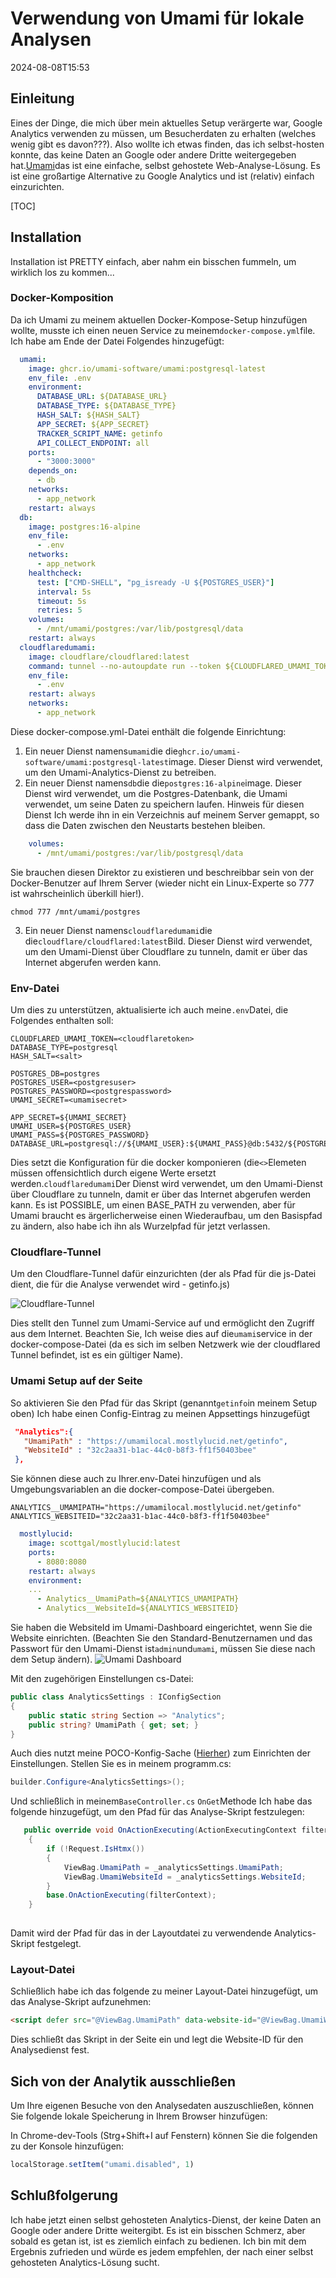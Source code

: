 # Verwendung von Umami für lokale Analysen

<!--category-- ASP.NET, Umami -->
<datetime class="hidden">2024-08-08T15:53</datetime>

## Einleitung

Eines der Dinge, die mich über mein aktuelles Setup verärgerte war, Google Analytics verwenden zu müssen, um Besucherdaten zu erhalten (welches wenig gibt es davon???). Also wollte ich etwas finden, das ich selbst-hosten konnte, das keine Daten an Google oder andere Dritte weitergegeben hat.[Umami](https://umami.is/)das ist eine einfache, selbst gehostete Web-Analyse-Lösung. Es ist eine großartige Alternative zu Google Analytics und ist (relativ) einfach einzurichten.

[TOC]

## Installation

Installation ist PRETTY einfach, aber nahm ein bisschen fummeln, um wirklich los zu kommen...

### Docker-Komposition

Da ich Umami zu meinem aktuellen Docker-Kompose-Setup hinzufügen wollte, musste ich einen neuen Service zu meinem`docker-compose.yml`file. Ich habe am Ende der Datei Folgendes hinzugefügt:

```yaml
  umami:
    image: ghcr.io/umami-software/umami:postgresql-latest
    env_file: .env
    environment:
      DATABASE_URL: ${DATABASE_URL}
      DATABASE_TYPE: ${DATABASE_TYPE}
      HASH_SALT: ${HASH_SALT}
      APP_SECRET: ${APP_SECRET}
      TRACKER_SCRIPT_NAME: getinfo
      API_COLLECT_ENDPOINT: all
    ports:
      - "3000:3000"
    depends_on:
      - db
    networks:
      - app_network
    restart: always
  db:
    image: postgres:16-alpine
    env_file:
      - .env
    networks:
      - app_network
    healthcheck:
      test: ["CMD-SHELL", "pg_isready -U ${POSTGRES_USER}"]
      interval: 5s
      timeout: 5s
      retries: 5
    volumes:
      - /mnt/umami/postgres:/var/lib/postgresql/data
    restart: always
  cloudflaredumami:
    image: cloudflare/cloudflared:latest
    command: tunnel --no-autoupdate run --token ${CLOUDFLARED_UMAMI_TOKEN}
    env_file:
      - .env
    restart: always
    networks:
      - app_network


```

Diese docker-compose.yml-Datei enthält die folgende Einrichtung:

1. Ein neuer Dienst namens`umami`die die`ghcr.io/umami-software/umami:postgresql-latest`image. Dieser Dienst wird verwendet, um den Umami-Analytics-Dienst zu betreiben.
2. Ein neuer Dienst namens`db`die die`postgres:16-alpine`image. Dieser Dienst wird verwendet, um die Postgres-Datenbank, die Umami verwendet, um seine Daten zu speichern laufen.
   Hinweis für diesen Dienst Ich werde ihn in ein Verzeichnis auf meinem Server gemappt, so dass die Daten zwischen den Neustarts bestehen bleiben.

```yaml
    volumes:
      - /mnt/umami/postgres:/var/lib/postgresql/data
```

Sie brauchen diesen Direktor zu existieren und beschreibbar sein von der Docker-Benutzer auf Ihrem Server (wieder nicht ein Linux-Experte so 777 ist wahrscheinlich überkill hier!).

```shell
chmod 777 /mnt/umami/postgres
```

3. Ein neuer Dienst namens`cloudflaredumami`die die`cloudflare/cloudflared:latest`Bild. Dieser Dienst wird verwendet, um den Umami-Dienst über Cloudflare zu tunneln, damit er über das Internet abgerufen werden kann.

### Env-Datei

Um dies zu unterstützen, aktualisierte ich auch meine`.env`Datei, die Folgendes enthalten soll:

```shell
CLOUDFLARED_UMAMI_TOKEN=<cloudflaretoken>
DATABASE_TYPE=postgresql
HASH_SALT=<salt>

POSTGRES_DB=postgres
POSTGRES_USER=<postgresuser>
POSTGRES_PASSWORD=<postgrespassword>
UMAMI_SECRET=<umamisecret>

APP_SECRET=${UMAMI_SECRET}
UMAMI_USER=${POSTGRES_USER}
UMAMI_PASS=${POSTGRES_PASSWORD}
DATABASE_URL=postgresql://${UMAMI_USER}:${UMAMI_PASS}@db:5432/${POSTGRES_DB}
```

Dies setzt die Konfiguration für die docker komponieren (die`<>`Elemeten müssen offensichtlich durch eigene Werte ersetzt werden.`cloudflaredumami`Der Dienst wird verwendet, um den Umami-Dienst über Cloudflare zu tunneln, damit er über das Internet abgerufen werden kann. Es ist POSSIBLE, um einen BASE_PATH zu verwenden, aber für Umami braucht es ärgerlicherweise einen Wiederaufbau, um den Basispfad zu ändern, also habe ich ihn als Wurzelpfad für jetzt verlassen.

### Cloudflare-Tunnel

Um den Cloudflare-Tunnel dafür einzurichten (der als Pfad für die js-Datei dient, die für die Analyse verwendet wird - getinfo.js)

![Cloudflare-Tunnel](umamisetup.png)

Dies stellt den Tunnel zum Umami-Service auf und ermöglicht den Zugriff aus dem Internet. Beachten Sie, Ich weise dies auf die`umami`service in der docker-compose-Datei (da es sich im selben Netzwerk wie der cloudflared Tunnel befindet, ist es ein gültiger Name).

### Umami Setup auf der Seite

So aktivieren Sie den Pfad für das Skript (genannt`getinfo`in meinem Setup oben) Ich habe einen Config-Eintrag zu meinen Appsettings hinzugefügt

```json
 "Analytics":{
   "UmamiPath" : "https://umamilocal.mostlylucid.net/getinfo",
   "WebsiteId" : "32c2aa31-b1ac-44c0-b8f3-ff1f50403bee"
 },
```

Sie können diese auch zu Ihrer.env-Datei hinzufügen und als Umgebungsvariablen an die docker-compose-Datei übergeben.

```shell
ANALYTICS__UMAMIPATH="https://umamilocal.mostlylucid.net/getinfo"
ANALYTICS_WEBSITEID="32c2aa31-b1ac-44c0-b8f3-ff1f50403bee"
```

```yaml
  mostlylucid:
    image: scottgal/mostlylucid:latest
    ports:
      - 8080:8080
    restart: always
    environment:
    ...
      - Analytics__UmamiPath=${ANALYTICS_UMAMIPATH}
      - Analytics__WebsiteId=${ANALYTICS_WEBSITEID}
```

Sie haben die WebsiteId im Umami-Dashboard eingerichtet, wenn Sie die Website einrichten. (Beachten Sie den Standard-Benutzernamen und das Passwort für den Umami-Dienst ist`admin`und`umami`, müssen Sie diese nach dem Setup ändern).
![Umami Dashboard](umamiaddwebsite.png)

Mit den zugehörigen Einstellungen cs-Datei:

```csharp
public class AnalyticsSettings : IConfigSection
{
    public static string Section => "Analytics";
    public string? UmamiPath { get; set; }
}
```

Auch dies nutzt meine POCO-Konfig-Sache ([Hierher](/blog/addingidentityfreegoogleauth#configuring-google-auth-with-poco)) zum Einrichten der Einstellungen.
Stellen Sie es in meinem programm.cs:

```csharp
builder.Configure<AnalyticsSettings>();
```

Und schließlich in meinem`BaseController.cs` `OnGet`Methode Ich habe das folgende hinzugefügt, um den Pfad für das Analyse-Skript festzulegen:

```csharp
   public override void OnActionExecuting(ActionExecutingContext filterContext)
    {
        if (!Request.IsHtmx())
        {
            ViewBag.UmamiPath = _analyticsSettings.UmamiPath;
            ViewBag.UmamiWebsiteId = _analyticsSettings.WebsiteId;
        }
        base.OnActionExecuting(filterContext);
    }
    
```

Damit wird der Pfad für das in der Layoutdatei zu verwendende Analytics-Skript festgelegt.

### Layout-Datei

Schließlich habe ich das folgende zu meiner Layout-Datei hinzugefügt, um das Analyse-Skript aufzunehmen:

```html
<script defer src="@ViewBag.UmamiPath" data-website-id="@ViewBag.UmamiWebsiteId"></script>
```

Dies schließt das Skript in der Seite ein und legt die Website-ID für den Analysedienst fest.

## Sich von der Analytik ausschließen

Um Ihre eigenen Besuche von den Analysedaten auszuschließen, können Sie folgende lokale Speicherung in Ihrem Browser hinzufügen:

In Chrome-dev-Tools (Strg+Shift+I auf Fenstern) können Sie die folgenden zu der Konsole hinzufügen:

```javascript
localStorage.setItem("umami.disabled", 1)
```

## Schlußfolgerung

Ich habe jetzt einen selbst gehosteten Analytics-Dienst, der keine Daten an Google oder andere Dritte weitergibt. Es ist ein bisschen Schmerz, aber sobald es getan ist, ist es ziemlich einfach zu bedienen. Ich bin mit dem Ergebnis zufrieden und würde es jedem empfehlen, der nach einer selbst gehosteten Analytics-Lösung sucht.